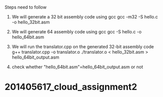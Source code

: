 Steps need to follow 

1. We will generate a 32 bit assembly code using gcc
    gcc -m32 -S hello.c -o hello_32bit.asm



2. We will generate 64 assembly code using gcc
    gcc -S hello.c -o hello_64bit.asm

2. We will run the translator.cpp on the generated 32-bit assembly code
    g++ translator.cpp -o translator.o
    ./translator.o < hello_32bit.asm > hello_64bit_output.asm

4. check whether "hello_64bit.asm"=hello_64bit_output.asm or not
# 201405617_cloud_assignment2
